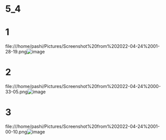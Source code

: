 # 5_4
# 1
file:///home/pashi/Pictures/Screenshot%20from%202022-04-24%2001-28-19.png![image](https://user-images.githubusercontent.com/97126500/164948073-569e7931-9111-45c8-b7c5-4ee349fcec96.png)
# 2
file:///home/pashi/Pictures/Screenshot%20from%202022-04-24%2000-33-05.png![image](https://user-images.githubusercontent.com/97126500/164946626-1be2bda7-2c6a-4a20-811d-fb3a2b2d0c57.png)
# 3
file:///home/pashi/Pictures/Screenshot%20from%202022-04-24%2001-00-10.png![image](https://user-images.githubusercontent.com/97126500/164947356-5dddf03f-890b-4f28-a24b-532f72abbcbb.png)

